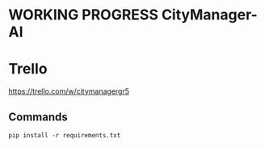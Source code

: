 # WORKING PROGRESS CityManager-AI

# Trello
https://trello.com/w/citymanagergr5

## Commands
```
pip install -r requirements.txt
```
